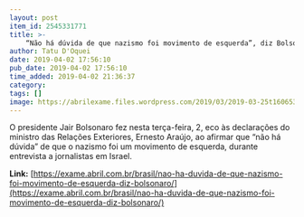 ```yaml
---
layout: post
item_id: 2545331771
title: >-
    “Não há dúvida de que nazismo foi movimento de esquerda”, diz Bolsonaro
author: Tatu D'Oquei
date: 2019-04-02 17:56:10
pub_date: 2019-04-02 17:56:10
time_added: 2019-04-02 21:36:37
category: 
tags: []
image: https://abrilexame.files.wordpress.com/2019/03/2019-03-25t160653z_1_lynxnpef2o1e0_rtroptp_4_chile-brazil.jpg?quality=70&strip=info&w=680&h=453&crop=1
---
```


O presidente Jair Bolsonaro fez nesta terça-feira, 2, eco às declarações do ministro das Relações Exteriores, Ernesto Araújo, ao afirmar que “não há dúvida” de que o nazismo foi um movimento de esquerda, durante entrevista a jornalistas em Israel.

**Link:** [https://exame.abril.com.br/brasil/nao-ha-duvida-de-que-nazismo-foi-movimento-de-esquerda-diz-bolsonaro/](https://exame.abril.com.br/brasil/nao-ha-duvida-de-que-nazismo-foi-movimento-de-esquerda-diz-bolsonaro/)


